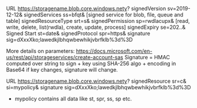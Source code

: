 URL https://storagename.blob.core.windows.nety?
signedVersion sv=2019-12-12&
signedServices ss=bfqt& [signed service for blob, file, queue and table]
signedResourceType srt=s&
signedPermission sp=rwdlacupx&  [read, write, delete, list(rwdla), create, update, process]
signedExpiry  se=202..&
Signed Start st=date&
signedProtocol spr=https&
signature sig=dXxxXko;lawedkjlbhqwbewhikjvbrfklb%3d%3D

More details on parameters: https://docs.microsoft.com/en-us/rest/api/storageservices/create-account-sas 
Signature = HMAC computed over string to sign + key using SHA-256 algo + encoding in Base64
if key changes, signature will change.



[//]: # (Stored access policy example:)
URL https://storagename.blob.core.windows.nety?
signedResource sr=c&
si=mypolicy&
signature sig=dXxxXko;lawedkjlbhqwbewhikjvbrfklb%3d%3D

- mypolicy contains all data like st, spr, ss, sp etc.